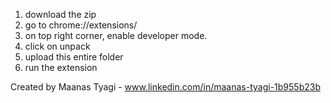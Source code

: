 1) download the zip
2) go to chrome://extensions/
3) on top right corner, enable developer mode.
4) click on unpack
5) upload this entire folder
6) run the extension


Created by Maanas Tyagi - www.linkedin.com/in/maanas-tyagi-1b955b23b

